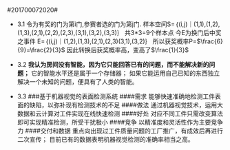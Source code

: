 ﻿
#201700072020#
- 3.1
令为有奖的门为第i门,参赛者选的门为第j门.
样本空间S=｛(i,j)｜(1,1),(1,2),(1,3),(2,1),(2,2),(2,3),(3,1),(3,2),(3,3)｝
共3*3=9个样本点
今E为换门后中奖之事件
E=｛(i,j)｜(1,2),(1,3),(2,1),(2,3)(3,1),(3,2)｝
所以获奖概率P=$\frac{6}{9}=\frac{2}{3}$
因此转换后获奖概率高，变高了$\frac{1}{3}$

- 3.2
**我认为房间没有智能，因为它只能回答已有的问题，而不能解决新的问题；**
它的智能水平还是属于一个存储器；
如果它能运用自己已知的东西独立解决一个未知的问题，便具有了人类的智能。

- 3.3
###基于机器视觉的表面检测系统
####需求
能够快速准确地检测工件表面的缺陷，以弥补现有检测技术的不足
####做法
通过机器视觉技术，运用大数据和云计算对工件实现在线快速检测
####好处
对应不同工件只需改变算法即可实现精准检测，所受干扰极小
####竞争
以精准度和灵活性作为主要竞争力
####交付和数据
重点向出现过工件质量问题的工厂推广，有成效后再进行二次宣传；
目前已有的数据表明机器视觉检测的准确率相当之高。	

